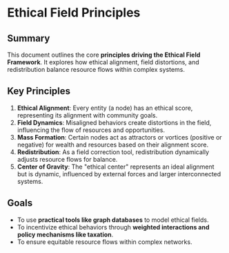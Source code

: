 # Ethical Field Principles

## Summary
This document outlines the core **principles driving the Ethical Field Framework**. It explores how ethical alignment, field distortions, and redistribution balance resource flows within complex systems.

## Key Principles
1. **Ethical Alignment**: Every entity (a node) has an ethical score, representing its alignment with community goals.
2. **Field Dynamics**: Misaligned behaviors create distortions in the field, influencing the flow of resources and opportunities.
3. **Mass Formation**: Certain nodes act as attractors or vortices (positive or negative) for wealth and resources based on their alignment score.
4. **Redistribution**: As a field correction tool, redistribution dynamically adjusts resource flows for balance.
5. **Center of Gravity**: The "ethical center" represents an ideal alignment but is dynamic, influenced by external forces and larger interconnected systems.

## Goals
- To use **practical tools like graph databases** to model ethical fields.
- To incentivize ethical behaviors through **weighted interactions and policy mechanisms like taxation**.
- To ensure equitable resource flows within complex networks.
